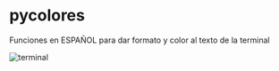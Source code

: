 # pycolores
Funciones en ESPAÑOL para dar formato y color al texto de la terminal

![terminal](https://i.ibb.co/9gVFcj3/Screenshot-1.png)
